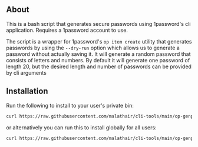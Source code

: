 ## About

This is a bash script that generates secure passwords using 1password's cli application. Requires a 1password account to
use.

The script is a wrapper for 1password's `op item create` utility that generates passwords by using the `--dry-run`
option which allows us to generate a password without actually saving it. It will generate a random password that
consists of letters and numbers. By default it will generate one password of length 20, but the desired length and
number of passwords can be provided by cli arguments

## Installation

Run the following to install to your user's private bin:
```bash
curl https://raw.githubusercontent.com/malathair/cli-tools/main/op-genpass/install.sh | bash
```

or alternatively you can run this to install globally for all users:
```bash
curl https://raw.githubusercontent.com/malathair/cli-tools/main/op-genpass/install.sh | sudo bash
```
